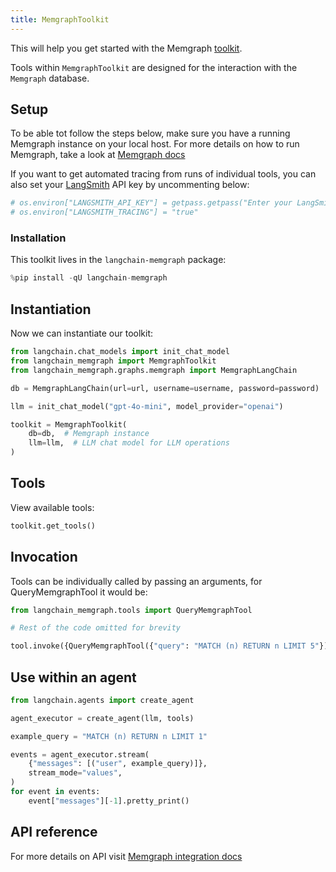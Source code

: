 ```yaml
---
title: MemgraphToolkit
---
```


This will help you get started with the Memgraph [toolkit](/oss/concepts/tools/#toolkits).

Tools within `MemgraphToolkit` are designed for the interaction with the `Memgraph` database.

## Setup

To be able tot follow the steps below, make sure you have a running Memgraph instance on your local host. For more details on how to run Memgraph, take a look at [Memgraph docs](https://memgraph.com/docs/getting-started)


If you want to get automated tracing from runs of individual tools, you can also set your [LangSmith](https://docs.smith.langchain.com/) API key by uncommenting below:


```python
# os.environ["LANGSMITH_API_KEY"] = getpass.getpass("Enter your LangSmith API key: ")
# os.environ["LANGSMITH_TRACING"] = "true"
```

### Installation

This toolkit lives in the `langchain-memgraph` package:


```python
%pip install -qU langchain-memgraph
```

## Instantiation

Now we can instantiate our toolkit:


```python
from langchain.chat_models import init_chat_model
from langchain_memgraph import MemgraphToolkit
from langchain_memgraph.graphs.memgraph import MemgraphLangChain

db = MemgraphLangChain(url=url, username=username, password=password)

llm = init_chat_model("gpt-4o-mini", model_provider="openai")

toolkit = MemgraphToolkit(
    db=db,  # Memgraph instance
    llm=llm,  # LLM chat model for LLM operations
)
```

## Tools

View available tools:


```python
toolkit.get_tools()
```

## Invocation

Tools can be individually called by passing an arguments, for QueryMemgraphTool it would be:



```python
from langchain_memgraph.tools import QueryMemgraphTool

# Rest of the code omitted for brevity

tool.invoke({QueryMemgraphTool({"query": "MATCH (n) RETURN n LIMIT 5"})})
```

## Use within an agent


```python
from langchain.agents import create_agent

agent_executor = create_agent(llm, tools)
```


```python
example_query = "MATCH (n) RETURN n LIMIT 1"

events = agent_executor.stream(
    {"messages": [("user", example_query)]},
    stream_mode="values",
)
for event in events:
    event["messages"][-1].pretty_print()
```

## API reference

For more details on API visit [Memgraph integration docs](https://memgraph.com/docs/ai-ecosystem/integrations#langchain)
